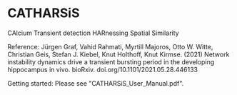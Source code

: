 # CATHARSiS
CAlcium Transient detection HARnessing Spatial Similarity

Reference:
Jürgen Graf, Vahid Rahmati, Myrtill Majoros, Otto W. Witte, Christian Geis, Stefan J. Kiebel, Knut Holthoff, Knut Kirmse. (2021)
Network instability dynamics drive a transient bursting period in the developing hippocampus in vivo. bioRxiv.
doi.org/10.1101/2021.05.28.446133

Getting started:
Please see "CATHARSiS_User_Manual.pdf".
